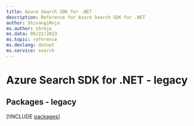 ```yaml
---
title: Azure Search SDK for .NET
description: Reference for Azure Search SDK for .NET
author: ShivangiReja
ms.author: shreja
ms.data: 09/22/2023
ms.topic: reference
ms.devlang: dotnet
ms.service: search
---
```

# Azure Search SDK for .NET - legacy
## Packages - legacy
[!INCLUDE [packages](search-index.md)]